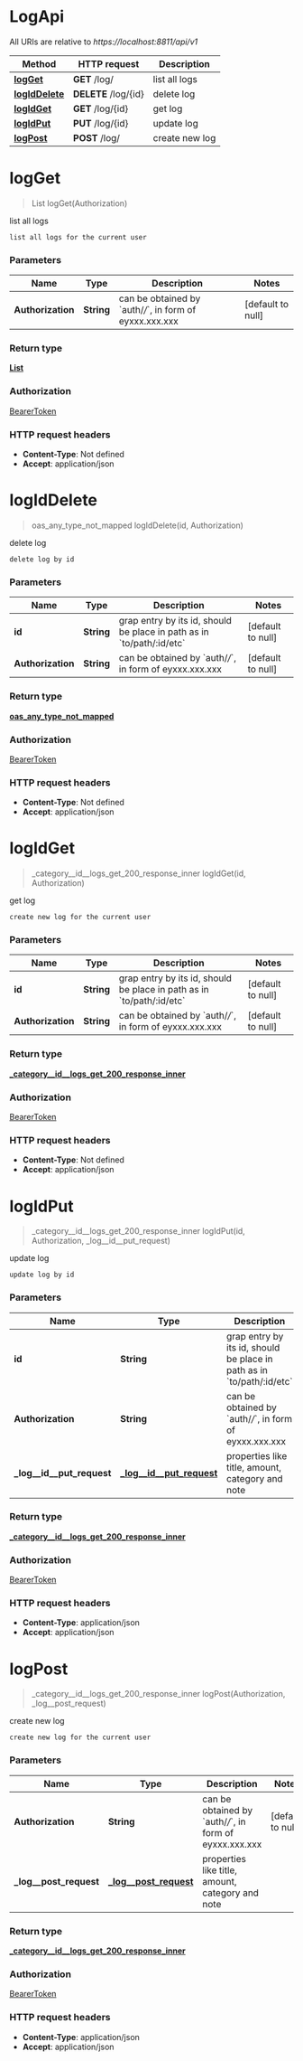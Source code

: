 # LogApi

All URIs are relative to *https://localhost:8811/api/v1*

| Method | HTTP request | Description |
|------------- | ------------- | -------------|
| [**logGet**](LogApi.md#logGet) | **GET** /log/ | list all logs |
| [**logIdDelete**](LogApi.md#logIdDelete) | **DELETE** /log/{id} | delete log |
| [**logIdGet**](LogApi.md#logIdGet) | **GET** /log/{id} | get log |
| [**logIdPut**](LogApi.md#logIdPut) | **PUT** /log/{id} | update log |
| [**logPost**](LogApi.md#logPost) | **POST** /log/ | create new log |


<a name="logGet"></a>
# **logGet**
> List logGet(Authorization)

list all logs

    list all logs for the current user

### Parameters

|Name | Type | Description  | Notes |
|------------- | ------------- | ------------- | -------------|
| **Authorization** | **String**| can be obtained by &#x60;auth/*/*&#x60;, in form of eyxxx.xxx.xxx | [default to null] |

### Return type

[**List**](../Models/_category__id__logs_get_200_response_inner.md)

### Authorization

[BearerToken](../README.md#BearerToken)

### HTTP request headers

- **Content-Type**: Not defined
- **Accept**: application/json

<a name="logIdDelete"></a>
# **logIdDelete**
> oas_any_type_not_mapped logIdDelete(id, Authorization)

delete log

    delete log by id

### Parameters

|Name | Type | Description  | Notes |
|------------- | ------------- | ------------- | -------------|
| **id** | **String**| grap entry by its id, should be place in path as in &#x60;to/path/:id/etc&#x60; | [default to null] |
| **Authorization** | **String**| can be obtained by &#x60;auth/*/*&#x60;, in form of eyxxx.xxx.xxx | [default to null] |

### Return type

[**oas_any_type_not_mapped**](../Models/AnyType.md)

### Authorization

[BearerToken](../README.md#BearerToken)

### HTTP request headers

- **Content-Type**: Not defined
- **Accept**: application/json

<a name="logIdGet"></a>
# **logIdGet**
> _category__id__logs_get_200_response_inner logIdGet(id, Authorization)

get log

    create new log for the current user

### Parameters

|Name | Type | Description  | Notes |
|------------- | ------------- | ------------- | -------------|
| **id** | **String**| grap entry by its id, should be place in path as in &#x60;to/path/:id/etc&#x60; | [default to null] |
| **Authorization** | **String**| can be obtained by &#x60;auth/*/*&#x60;, in form of eyxxx.xxx.xxx | [default to null] |

### Return type

[**_category__id__logs_get_200_response_inner**](../Models/_category__id__logs_get_200_response_inner.md)

### Authorization

[BearerToken](../README.md#BearerToken)

### HTTP request headers

- **Content-Type**: Not defined
- **Accept**: application/json

<a name="logIdPut"></a>
# **logIdPut**
> _category__id__logs_get_200_response_inner logIdPut(id, Authorization, \_log\_\_id\_\_put\_request)

update log

    update log by id

### Parameters

|Name | Type | Description  | Notes |
|------------- | ------------- | ------------- | -------------|
| **id** | **String**| grap entry by its id, should be place in path as in &#x60;to/path/:id/etc&#x60; | [default to null] |
| **Authorization** | **String**| can be obtained by &#x60;auth/*/*&#x60;, in form of eyxxx.xxx.xxx | [default to null] |
| **\_log\_\_id\_\_put\_request** | [**_log__id__put_request**](../Models/_log__id__put_request.md)| properties like title, amount, category and note | |

### Return type

[**_category__id__logs_get_200_response_inner**](../Models/_category__id__logs_get_200_response_inner.md)

### Authorization

[BearerToken](../README.md#BearerToken)

### HTTP request headers

- **Content-Type**: application/json
- **Accept**: application/json

<a name="logPost"></a>
# **logPost**
> _category__id__logs_get_200_response_inner logPost(Authorization, \_log\_\_post\_request)

create new log

    create new log for the current user

### Parameters

|Name | Type | Description  | Notes |
|------------- | ------------- | ------------- | -------------|
| **Authorization** | **String**| can be obtained by &#x60;auth/*/*&#x60;, in form of eyxxx.xxx.xxx | [default to null] |
| **\_log\_\_post\_request** | [**_log__post_request**](../Models/_log__post_request.md)| properties like title, amount, category and note | |

### Return type

[**_category__id__logs_get_200_response_inner**](../Models/_category__id__logs_get_200_response_inner.md)

### Authorization

[BearerToken](../README.md#BearerToken)

### HTTP request headers

- **Content-Type**: application/json
- **Accept**: application/json

